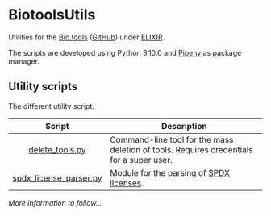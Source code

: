 # BiotoolsUtils
Utilities for the [Bio.tools](https://bio.tools/) ([GitHub](https://github.com/bio-tools)) under [ELIXIR](https://elixir-europe.org/).

The scripts are developed using Python 3.10.0 and [Pipenv](https://github.com/pypa/pipenv) as package manager.

## Utility scripts
The different utility script.

|                              Script                              | Description                                                                              |
|:----------------------------------------------------------------:|------------------------------------------------------------------------------------------|
|        [delete_tools.py](other_utilities/delete_tools.py)        | Command-line tool for the mass deletion of tools. Requires credentials for a super user. |
| [spdx_license_parser.py](other_utilities/spdx_license_parser.py) | Module for the parsing of [SPDX licenses](https://github.com/spdx/license-list-data).    |

_More information to follow..._
